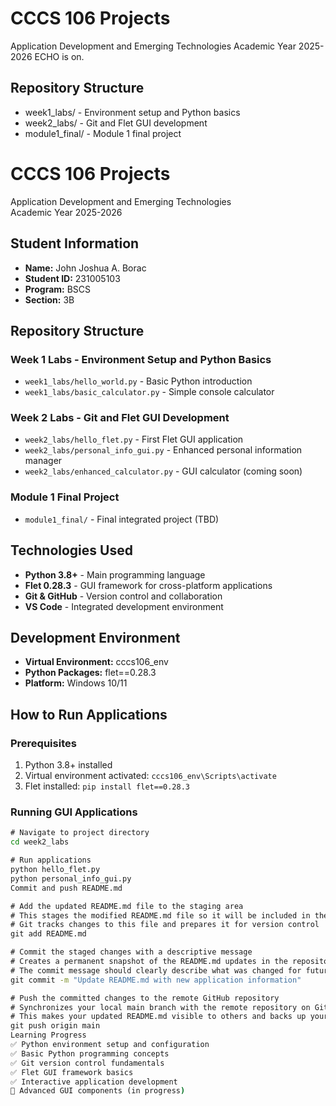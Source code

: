 # CCCS 106 Projects 
Application Development and Emerging Technologies 
Academic Year 2025-2026 
ECHO is on.
## Repository Structure 
- week1_labs/ - Environment setup and Python basics 
- week2_labs/ - Git and Flet GUI development 
- module1_final/ - Module 1 final project 

# CCCS 106 Projects
Application Development and Emerging Technologies  
Academic Year 2025-2026

## Student Information
- **Name:** John Joshua A. Borac
- **Student ID:** 231005103
- **Program:** BSCS
- **Section:** 3B

## Repository Structure

### Week 1 Labs - Environment Setup and Python Basics
- `week1_labs/hello_world.py` - Basic Python introduction
- `week1_labs/basic_calculator.py` - Simple console calculator

### Week 2 Labs - Git and Flet GUI Development
- `week2_labs/hello_flet.py` - First Flet GUI application
- `week2_labs/personal_info_gui.py` - Enhanced personal information manager
- `week2_labs/enhanced_calculator.py` - GUI calculator (coming soon)

### Module 1 Final Project
- `module1_final/` - Final integrated project (TBD)

## Technologies Used
- **Python 3.8+** - Main programming language
- **Flet 0.28.3** - GUI framework for cross-platform applications
- **Git & GitHub** - Version control and collaboration
- **VS Code** - Integrated development environment

## Development Environment
- **Virtual Environment:** cccs106_env
- **Python Packages:** flet==0.28.3
- **Platform:** Windows 10/11

## How to Run Applications

### Prerequisites
1. Python 3.8+ installed
2. Virtual environment activated: `cccs106_env\Scripts\activate`
3. Flet installed: `pip install flet==0.28.3`

### Running GUI Applications
```cmd
# Navigate to project directory
cd week2_labs

# Run applications
python hello_flet.py
python personal_info_gui.py
Commit and push README.md

# Add the updated README.md file to the staging area
# This stages the modified README.md file so it will be included in the next commit
# Git tracks changes to this file and prepares it for version control
git add README.md

# Commit the staged changes with a descriptive message
# Creates a permanent snapshot of the README.md updates in the repository history
# The commit message should clearly describe what was changed for future reference
git commit -m "Update README.md with new application information"

# Push the committed changes to the remote GitHub repository
# Synchronizes your local main branch with the remote repository on GitHub
# This makes your updated README.md visible to others and backs up your changes
git push origin main
Learning Progress
✅ Python environment setup and configuration
✅ Basic Python programming concepts
✅ Git version control fundamentals
✅ Flet GUI framework basics
✅ Interactive application development
🔄 Advanced GUI components (in progress)
